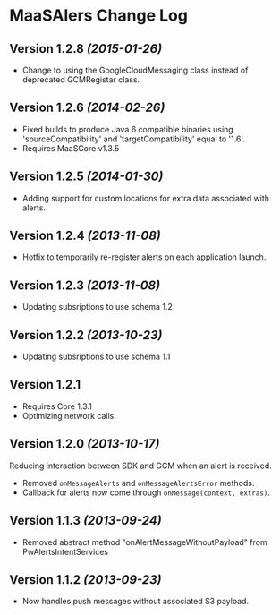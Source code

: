 MaaSAlers Change Log
==========

Version 1.2.8 *(2015-01-26)*
----------------------------
 * Change to using the GoogleCloudMessaging class instead of deprecated GCMRegistar class.

Version 1.2.6 *(2014-02-26)*
----------------------------
 * Fixed builds to produce Java 6 compatible binaries using 'sourceCompatibility' and 'targetCompatibility' equal to '1.6'.
 * Requires MaaSCore v1.3.5

Version 1.2.5 *(2014-01-30)*
----------------------------
 * Adding support for custom locations for extra data associated with alerts.

Version 1.2.4 *(2013-11-08)*
----------------------------
 * Hotfix to temporarily re-register alerts on each application launch.
 
Version 1.2.3 *(2013-11-08)*
----------------------------
 * Updating subsriptions to use schema 1.2

Version 1.2.2 *(2013-10-23)*
----------------------------
 * Updating subsriptions to use schema 1.1
 
Version 1.2.1
----------------------------
 * Requires Core 1.3.1
 * Optimizing network calls.

Version 1.2.0 *(2013-10-17)*
----------------------------
Reducing interaction between SDK and GCM when an alert is received.
 * Removed `onMessageAlerts` and `onMessageAlertsError` methods.
 * Callback for alerts now come through `onMessage(context, extras)`.

Version 1.1.3 *(2013-09-24)*
----------------------------
 * Removed abstract method "onAlertMessageWithoutPayload" from PwAlertsIntentServices
 
Version 1.1.2 *(2013-09-23)*
----------------------------
 * Now handles push messages without associated S3 payload.
